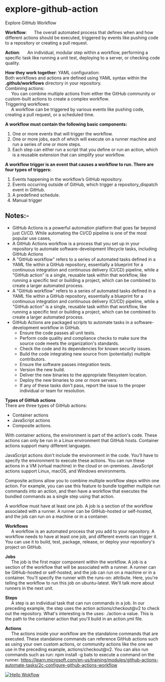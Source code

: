# explore-github-action
Explore GitHub Workflow 

**Workflow**:
&nbsp;&nbsp;&nbsp;&nbsp;&nbsp;The overall automated process that defines when and how different actions should be executed, triggered by events like pushing code to a repository or creating a pull request.  

**Action**:
&nbsp;&nbsp;&nbsp;&nbsp;&nbsp;An individual, modular step within a workflow, performing a specific task like running a unit test, deploying to a server, or checking code quality.  

**How they work together**: 
YAML configuration:  
Both workflows and actions are defined using YAML syntax within the **.github/workflows** directory in your repository.  
Combining actions:  
&nbsp;&nbsp;&nbsp;&nbsp;&nbsp;You can combine multiple actions from either the GitHub community or custom-built actions to create a complex workflow.  
Triggering workflows:  
&nbsp;&nbsp;&nbsp;&nbsp;&nbsp;A workflow can be triggered by various events like pushing code, creating a pull request, or a scheduled time.  

**A workflow must contain the following basic components:**
1. One or more events that will trigger the workflow.
2. One or more jobs, each of which will execute on a runner machine and run a series of one or more steps.
3. Each step can either run a script that you define or run an action, which is a reusable extension that can simplify your workflow.

**A workflow trigger is an event that causes a workflow to run. There are four types of triggers:**
1. Events happening in the workflow’s GitHub repository.
2. Events occurring outside of GitHub, which trigger a repository_dispatch event in GitHub.
3. A predefined schedule.
4. Manual trigger

 ## Notes:-
  - GitHub Actions is a powerful automation platform that goes far beyond just CI/CD. While automating the CI/CD pipeline is one of the most popular use cases,
 - A GitHub Actions workflow is a process that you set up in your repository to automate software-development lifecycle tasks, including GitHub Actions
 - A "GitHub workflow" refers to a series of automated tasks defined in a YAML file within a GitHub repository, essentially a blueprint for a continuous integration and continuous delivery (CI/CD) pipeline, while a "GitHub action" is a single, reusable task within that workflow, like running a specific test or building a project, which can be combined to create a larger automated process.
 - A "GitHub workflow" refers to a series of automated tasks defined in a YAML file within a GitHub repository, essentially a blueprint for a continuous integration and continuous delivery (CI/CD) pipeline, while a "GitHub action" is a single, reusable task within that workflow, like running a specific test or building a project, which can be combined to create a larger automated process. 
 - GitHub Actions are packaged scripts to automate tasks in a software-development workflow in GitHub.
	  - Ensure the code passes all unit tests.
	  - Perform code quality and compliance checks to make sure the source code meets the organization's standards.
	  - Check the code and its dependencies for known security issues.
	  - Build the code integrating new source from (potentially) multiple contributors.
	  - Ensure the software passes integration tests.
	  - Version the new build.
	  - Deliver the new binaries to the appropriate filesystem location.
	  - Deploy the new binaries to one or more servers.
	  - If any of these tasks don't pass, report the issue to the proper individual or team for resolution.
  

**Types of GitHub actions**  
There are three types of GitHub actions:
- Container actions
- JavaScript actions
- Composite actions.

With container actions, the environment is part of the action's code. These actions can only be run in a Linux environment that GitHub hosts. Container actions support many different languages.

JavaScript actions don't include the environment in the code. You'll have to specify the environment to execute these actions. You can run these actions in a VM (virtual machine) in the cloud or on-premises. JavaScript actions support Linux, macOS, and Windows environments.

Composite actions allow you to combine multiple workflow steps within one action. For example, you can use this feature to bundle together multiple run commands into an action, and then have a workflow that executes the bundled commands as a single step using that action.

A workflow must have at least one job. A job is a section of the workflow associated with a runner. A runner can be GitHub-hosted or self-hosted, and the job can run on a machine or in a container. 

**Workflows**  
&nbsp;&nbsp;&nbsp;&nbsp;&nbsp;A workflow is an automated process that you add to your repository. A workflow needs to have at least one job, and different events can trigger it. You can use it to build, test, package, release, or deploy your repository's project on GitHub.

**Jobs**  
&nbsp;&nbsp;&nbsp;&nbsp;&nbsp;The job is the first major component within the workflow. A job is a section of the workflow that will be associated with a runner. A runner can be GitHub-hosted or self-hosted, and the job can run on a machine or in a container. You'll specify the runner with the runs-on: attribute. Here, you're telling the workflow to run this job on ubuntu-latest. We'll talk more about runners in the next unit.

**Steps**  
&nbsp;&nbsp;&nbsp;&nbsp;&nbsp;A step is an individual task that can run commands in a job. In our preceding example, the step uses the action actions/checkout@v2 to check out the repository. What's interesting is the uses: ./action-a value. This is the path to the container action that you'll build in an action.yml file.

**Actions**  
&nbsp;&nbsp;&nbsp;&nbsp;&nbsp;The actions inside your workflow are the standalone commands that are executed. These standalone commands can reference GitHub actions such as using your own custom actions, or community actions like the one we use in the preceding example, actions/checkout@v2. You can also run commands such as run: npm install -g bats to execute a command on the runner.
https://learn.microsoft.com/en-us/training/modules/github-actions-automate-tasks/2c-configure-github-actions-workflow

[![Hello Wokflow](https://github.com/manojkumar-jmp/explore-github-action/actions/workflows/hello-workflow.yml/badge.svg)](https://github.com/manojkumar-jmp/explore-github-action/actions/workflows/hello-workflow.yml)

